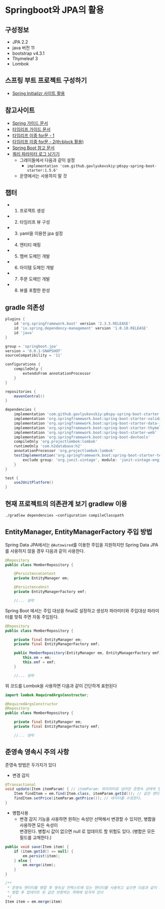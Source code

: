 # Springboot와 JPA의 활용

## 구성정보
* JPA 2.2  
* java 버전 11  
* bootstrap v4.3.1  
* Thymeleaf 3  
* Lombok  

## 스프링 부트 프로젝트 구성하기
* [Spring Initializr 사이트 활용](https://start.spring.io/)  

## 참고사이트
 - [Spring 가이드 문서](https://spring.io/guides)
 - [타임리프 가이드 문서](https://www.thymeleaf.org/doc/tutorials/3.0/thymeleafspring.pdf)
 - [타임리프 이중 for문 - 1](https://stackoverflow.com/questions/19956493/nested-double-loop-with-thymeleaf)
 - [타임리프 이중 for문 - 2(th:block 활용)](https://jpcs.tistory.com/5)
 - [Spring Boot 참고 문서](https://docs.spring.io/spring-boot/docs/)
 - [쿼리 파라미터 로그 남기기](https://github.com/gavlyukovskiy/spring-boot-data-source-decorator)
    - 그레이들에서 다음과 같이 설정
      - `implementation 'com.github.gavlyukovskiy:p6spy-spring-boot-starter:1.5.6'` 
    - 운영에서는 사용하지 말 것



## 챕터
* 1. 프로젝트 생성
* 2. 타임리프 뷰 구성
* 3. yaml을 이용한 jpa 설정
* 4. 엔티티 매핑
* 5. 멤버 도메인 개발
* 6. 아이템 도메인 개발
* 7. 주문 도메인 개발
* 8. 뷰를 포함한 완성

## gradle 의존성

```gradle
plugins {
	id 'org.springframework.boot' version '2.3.5.RELEASE'
	id 'io.spring.dependency-management' version '1.0.10.RELEASE'
	id 'java'
}

group = 'springboot.jpa'
version = '0.0.1-SNAPSHOT'
sourceCompatibility = '11'

configurations {
	compileOnly {
		extendsFrom annotationProcessor
	}
}

repositories {
	mavenCentral()
}

dependencies {
    implementation 'com.github.gavlyukovskiy:p6spy-spring-boot-starter:1.5.6' //운영에서는 사용하지 말 것
    implementation 'org.springframework.boot:spring-boot-starter-validation'
	implementation 'org.springframework.boot:spring-boot-starter-data-jpa'
	implementation 'org.springframework.boot:spring-boot-starter-thymeleaf'
	implementation 'org.springframework.boot:spring-boot-starter-web'
	implementation 'org.springframework.boot:spring-boot-devtools'
	compileOnly 'org.projectlombok:lombok'
	runtimeOnly 'com.h2database:h2'
	annotationProcessor 'org.projectlombok:lombok'
	testImplementation('org.springframework.boot:spring-boot-starter-test') {
		exclude group: 'org.junit.vintage', module: 'junit-vintage-engine'
	}
}

test {
	useJUnitPlatform()
}
```

## 현재 프로젝트의 의존관계 보기 gradlew 이용
```bash
./gradlew dependencies —configuration compileClasspath
```
## EntityManager, EntityManagerFactory 주입 방법

Spring Data JPA에서는 `@Autowired`를 이용한 주입을 지원하지만 Spring Data JPA를 사용하지 않을 경우 다음과 같이 사용한다.

```java
@Repository
public class MemberRepository {

    @PersistenceContext
    private EntityManager em;

    @PersistenceUnit
    private EntityManagerFactory emf;

    //... 생략
```

Spring Boot 에서는 주입 대상을 final로 설정하고 생성자 파라미터와 주입대상 파라미터를 맞춰 주면 자동 주입된다.
```java
@Repository
public class MemberRepository {

    private final EntityManager em;
    private final EntityManagerFactory emf;

    public MemberRepository(EntityManager em, EntityManagerFactory emf) {
        this.em = em;
        this.emf = emf;
    }

    //... 생략
```

위 코드를 Lombok을 사용하면 다음과 같이 간단하게 표현된다
```java
import lombok.RequiredArgsConstructor;

@RequiredArgsConstructor
@Repository
public class MemberRepository {

    private final EntityManager em;
    private final EntityManagerFactory emf;

    //... 생략

```

## 준영속 영속시 주의 사항
준영속 방법은 두가지가 있다
- 변경 감지
```java
@Transactional
void update(Item itemParam) { // itemParam: 파리미터로 넘어온 준영속 상태의 엔티티
    Item findItem = em.find(Item.class, itemParam.getId()); // 같은 엔티티를 조회한다.
    findItem.setPrice(itemParam.getPrice()); // 데이터를 수정한다.
}
```
- 병합사용  
  -  변경 감지 기능을 사용하면 원하는 속성만 선택해서 변경할 수 있지만, 병합을 사용하면 모든 속성이  
변경된다. 병합시 값이 없으면 null 로 업데이트 할 위험도 있다. (병합은 모든 필드를 교체한다.) 
```java
public void save(Item item) {
    if (item.getId() == null) {
        em.persist(item);
    } else {
        em.merge(item);
    }
}

/**
 * 준영속 엔티티를 병합 후 영속성 컨텍스트에 있는 엔티티를 사용하고 싶으면 다음과 같이 사용
 * 병합 후 업데이트 된 값은 반환하는 객체에 담겨져 있다
 */
Item item = em.merge(item)
```

